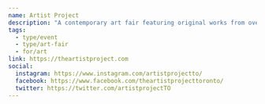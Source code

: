```yaml
---
name: Artist Project
description: "A contemporary art fair featuring original works from over 250 independent artists, local and international. Established to provide a professional platform for contemporary artists to showcase and sell their work directly to art buyers, collectors, and enthusiasts. The fair includes exhibitions, large-scale installations, curator-led art tours, and an Untapped section for emerging artists."
tags:
  - type/event
  - type/art-fair
  - for/art
link: https://theartistproject.com
social:
  instagram: https://www.instagram.com/artistprojectto/
  facebook: https://www.facebook.com/theartistprojecttoronto/
  twitter: https://twitter.com/artistprojectTO
---
```


